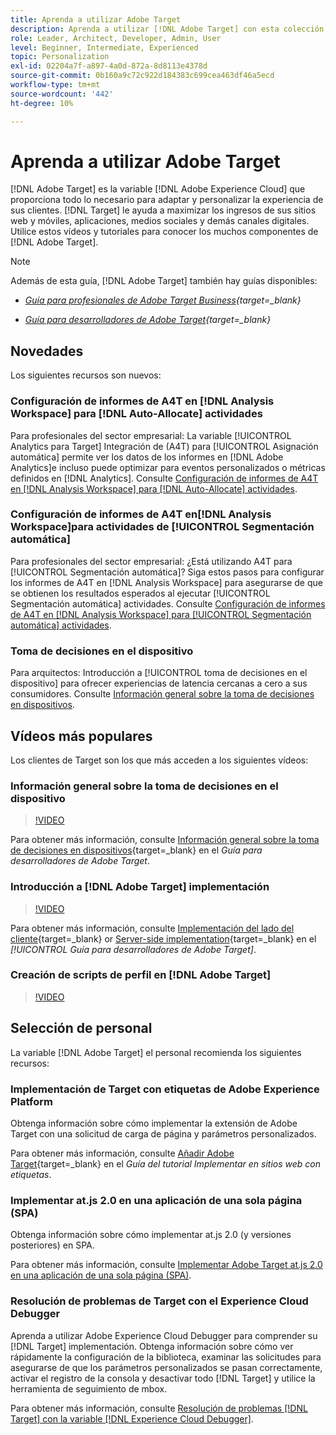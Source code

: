```yaml
---
title: Aprenda a utilizar Adobe Target
description: Aprenda a utilizar [!DNL Adobe Target] con esta colección de tutoriales y vídeos que abarcan todos sus componentes.
role: Leader, Architect, Developer, Admin, User
level: Beginner, Intermediate, Experienced
topic: Personalization
exl-id: 02204a7f-a897-4a0d-872a-8d8113e4378d
source-git-commit: 0b160a9c72c922d184383c699cea463df46a5ecd
workflow-type: tm+mt
source-wordcount: '442'
ht-degree: 10%

---
```


# Aprenda a utilizar Adobe Target

[!DNL Adobe Target] es la variable [!DNL Adobe Experience Cloud] que proporciona todo lo necesario para adaptar y personalizar la experiencia de sus clientes. [!DNL Target] le ayuda a maximizar los ingresos de sus sitios web y móviles, aplicaciones, medios sociales y demás canales digitales. Utilice estos vídeos y tutoriales para conocer los muchos componentes de [!DNL Adobe Target].

>[!NOTE]
>
>Además de esta guía, [!DNL Adobe Target] también hay guías disponibles:
>
>* *[Guía para profesionales de Adobe Target Business](https://experienceleague.adobe.com/docs/target/using/target-home.html?lang=es){target=_blank}*
>
>* *[Guía para desarrolladores de Adobe Target](https://experienceleague.adobe.com/docs/target-dev/developer/overview.html){target=_blank}*


## Novedades

Los siguientes recursos son nuevos:

### Configuración de informes de A4T en [!DNL Analysis Workspace] para [!DNL Auto-Allocate] actividades

Para profesionales del sector empresarial: La variable [!UICONTROL Analytics para Target] Integración de (A4T) para [!UICONTROL Asignación automática] permite ver los datos de los informes en [!DNL Adobe Analytics]e incluso puede optimizar para eventos personalizados o métricas definidos en [!DNL Analytics]. Consulte [Configuración de informes de A4T en [!DNL Analysis Workspace] para [!DNL Auto-Allocate] actividades](integrations/set-up-a4t-reports-in-analysis-workspace-for-auto-allocate-activities.md).

### Configuración de informes de A4T en[!DNL Analysis Workspace]para actividades de [!UICONTROL Segmentación automática]

Para profesionales del sector empresarial: ¿Está utilizando A4T para [!UICONTROL Segmentación automática]? Siga estos pasos para configurar los informes de A4T en [!DNL Analysis Workspace] para asegurarse de que se obtienen los resultados esperados al ejecutar [!UICONTROL Segmentación automática] actividades. Consulte [Configuración de informes de A4T en [!DNL Analysis Workspace] para [!UICONTROL Segmentación automática] actividades](integrations/set-up-a4t-reports-in-analysis-workspace-for-auto-target-activities.md).

### Toma de decisiones en el dispositivo

Para arquitectos: Introducción a [!UICONTROL toma de decisiones en el dispositivo] para ofrecer experiencias de latencia cercanas a cero a sus consumidores. Consulte [Información general sobre la toma de decisiones en dispositivos](implementation/on-device-decisioning-overview.md).

## Vídeos más populares

Los clientes de Target son los que más acceden a los siguientes vídeos:

### Información general sobre la toma de decisiones en el dispositivo

>[!VIDEO](https://video.tv.adobe.com/v/329032/?quality=12)

Para obtener más información, consulte [Información general sobre la toma de decisiones en dispositivos](https://experienceleague.adobe.com/docs/target-dev/developer/server-side/on-device-decisioning/overview.html){target=_blank} en el *Guía para desarrolladores de Adobe Target*.

### Introducción a [!DNL Adobe Target] implementación

>[!VIDEO](https://video.tv.adobe.com/v/35139/?quality=12)

Para obtener más información, consulte [Implementación del lado del cliente](https://experienceleague.adobe.com/docs/target-dev/developer/client-side/overview.html){target=_blank} or [Server-side implementation](https://experienceleague.adobe.com/docs/target-dev/developer/server-side/server-side-overview.html){target=_blank} en el *[!UICONTROL Guía para desarrolladores de Adobe Target]*.

### Creación de scripts de perfil en [!DNL Adobe Target]

>[!VIDEO](https://video.tv.adobe.com/v/17394/?quality=12)

## Selección de personal

La variable [!DNL Adobe Target] el personal recomienda los siguientes recursos:

### Implementación de Target con etiquetas de Adobe Experience Platform

Obtenga información sobre cómo implementar la extensión de Adobe Target con una solicitud de carga de página y parámetros personalizados.

Para obtener más información, consulte [Añadir Adobe Target](https://experienceleague.adobe.com/docs/platform-learn/implement-in-websites/implement-solutions/target.html){target=_blank} en el *Guía del tutorial Implementar en sitios web con etiquetas*.

### Implementar at.js 2.0 en una aplicación de una sola página (SPA)

Obtenga información sobre cómo implementar at.js 2.0 (y versiones posteriores) en SPA.

Para obtener más información, consulte [Implementar Adobe Target at.js 2.0 en una aplicación de una sola página (SPA)](implementation/implement-atjs-20-in-a-single-page-application.md).

### Resolución de problemas de Target con el Experience Cloud Debugger

Aprenda a utilizar Adobe Experience Cloud Debugger para comprender su [!DNL Target] implementación. Obtenga información sobre cómo ver rápidamente la configuración de la biblioteca, examinar las solicitudes para asegurarse de que los parámetros personalizados se pasan correctamente, activar el registro de la consola y desactivar todo [!DNL Target] y utilice la herramienta de seguimiento de mbox.

Para obtener más información, consulte [Resolución de problemas [!DNL Target] con la variable [!DNL Experience Cloud Debugger]](troubleshooting/troubleshoot-with-the-experience-cloud-debugger.md).


